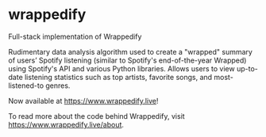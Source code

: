 # wrappedify
Full-stack implementation of Wrappedify

Rudimentary data analysis algorithm used to create a "wrapped" summary of users’ Spotify listening (similar to Spotify's end-of-the-year Wrapped) using Spotify's API and various Python libraries. Allows users to view up-to-date listening statistics such as top artists, favorite songs, and most-listened-to genres.

Now available at https://www.wrappedify.live!

To read more about the code behind Wrappedify, visit https://www.wrappedify.live/about.